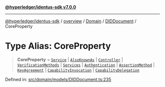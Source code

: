 [**@hyperledger/identus-sdk v7.0.0**](../../../../../../README.md)

***

[@hyperledger/identus-sdk](../../../../../../README.md) / [overview](../../../../../README.md) / [Domain](../../../README.md) / [DIDDocument](../README.md) / CoreProperty

# Type Alias: CoreProperty

> **CoreProperty** = [`Service`](../classes/Service.md) \| [`AlsoKnownAs`](../classes/AlsoKnownAs.md) \| [`Controller`](../classes/Controller.md) \| [`VerificationMethods`](../classes/VerificationMethods.md) \| [`Services`](../classes/Services.md) \| [`Authentication`](../classes/Authentication.md) \| [`AssertionMethod`](../classes/AssertionMethod.md) \| [`KeyAgreement`](../classes/KeyAgreement.md) \| [`CapabilityInvocation`](../classes/CapabilityInvocation.md) \| [`CapabilityDelegation`](../classes/CapabilityDelegation.md)

Defined in: [src/domain/models/DIDDocument.ts:235](https://github.com/hyperledger/identus-edge-agent-sdk-ts/blob/96423ee84b124a31ce63036d9d623d1cb73a13c2/src/domain/models/DIDDocument.ts#L235)
